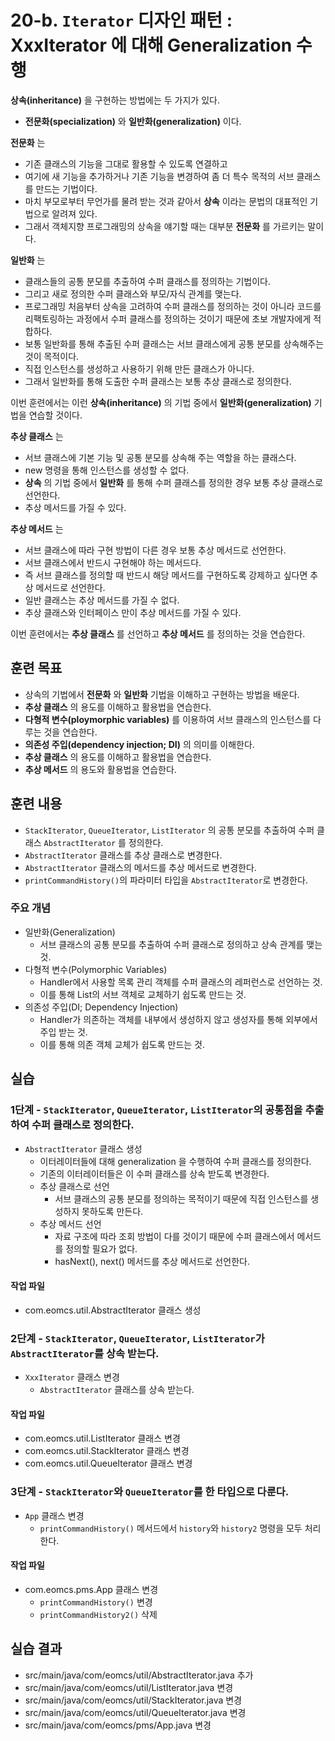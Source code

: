# 20-b. `Iterator` 디자인 패턴 : XxxIterator 에 대해 Generalization 수행 

**상속(inheritance)** 을 구현하는 방법에는 두 가지가 있다. 

- **전문화(specialization)** 와 **일반화(generalization)** 이다.

**전문화** 는

- 기존 클래스의 기능을 그대로 활용할 수 있도록 연결하고
- 여기에 새 기능을 추가하거나 기존 기능을 변경하여 좀 더 특수 목적의 서브 클래스를 만드는 기법이다.
- 마치 부모로부터 무언가를 물려 받는 것과 같아서 **상속** 이라는 문법의 대표적인 기법으로 알려져 있다.
- 그래서 객체지향 프로그래밍의 상속을 얘기할 때는 대부분 **전문화** 를 가르키는 말이다.

**일반화** 는

- 클래스들의 공통 분모를 추출하여 수퍼 클래스를 정의하는 기법이다.
- 그리고 새로 정의한 수퍼 클래스와 부모/자식 관계를 맺는다.
- 프로그래밍 처음부터 상속을 고려하여 수퍼 클래스를 정의하는 것이 아니라 
  코드를 리팩토링하는 과정에서 수퍼 클래스를 정의하는 것이기 때문에 초보 개발자에게 적합하다.
- 보통 일반화를 통해 추출된 수퍼 클래스는 서브 클래스에게 공통 분모를 상속해주는 것이 목적이다.
- 직접 인스턴스를 생성하고 사용하기 위해 만든 클래스가 아니다.
- 그래서 일반화를 통해 도출한 수퍼 클래스는 보통 추상 클래스로 정의한다.

이번 훈련에서는 이런 **상속(inheritance)** 의 기법 중에서 **일반화(generalization)** 기법을 연습할 것이다. 

**추상 클래스** 는 

- 서브 클래스에 기본 기능 및 공통 분모를 상속해 주는 역할을 하는 클래스다.
- new 명령을 통해 인스턴스를 생성할 수 없다.
- **상속** 의 기법 중에서 **일반화** 를 통해 수퍼 클래스를 정의한 경우 보통 추상 클래스로 선언한다.
- 추상 메서드를 가질 수 있다.

**추상 메서드** 는 

- 서브 클래스에 따라 구현 방법이 다른 경우 보통 추상 메서드로 선언한다.
- 서브 클래스에서 반드시 구현해야 하는 메서드다.
- 즉 서브 클래스를 정의할 때 반드시 해당 메서드를 구현하도록 강제하고 싶다면 추상 메서드로 선언한다.
- 일반 클래스는 추상 메서드를 가질 수 없다. 
- 추상 클래스와 인터페이스 만이 추상 메서드를 가질 수 있다.

이번 훈련에서는 **추상 클래스** 를 선언하고 **추상 메서드** 를 정의하는 것을 연습한다.

## 훈련 목표

- 상속의 기법에서 **전문화** 와 **일반화** 기법을 이해하고 구현하는 방법을 배운다.
- **추상 클래스** 의 용도를 이해하고 활용법을 연습한다.
- **다형적 변수(ploymorphic variables)** 를 이용하여 서브 클래스의 인스턴스를 다루는 것을 연습한다.
- **의존성 주입(dependency injection; DI)** 의 의미를 이해한다.
- **추상 클래스** 의 용도를 이해하고 활용법을 연습한다.
- **추상 메서드** 의 용도와 활용법을 연습한다.

## 훈련 내용

- `StackIterator`, `QueueIterator`, `ListIterator` 의 공통 분모를 추출하여 수퍼 클래스 `AbstractIterator` 를 정의한다.
- `AbstractIterator` 클래스를 추상 클래스로 변경한다.
- `AbstractIterator` 클래스의 메서드를 추상 메서드로 변경한다.
- `printCommandHistory()`의 파라미터 타입을  `AbstractIterator`로 변경한다.


### 주요 개념

- 일반화(Generalization)
  - 서브 클래스의 공통 분모를 추출하여 수퍼 클래스로 정의하고 상속 관계를 맺는 것.
- 다형적 변수(Polymorphic Variables)
  - Handler에서 사용할 목록 관리 객체를 수퍼 클래스의 레퍼런스로 선언하는 것.
  - 이를 통해 List의 서브 객체로 교체하기 쉽도록 만드는 것.
- 의존성 주입(DI; Dependency Injection)
  - Handler가 의존하는 객체를 내부에서 생성하지 않고 생성자를 통해 외부에서 주입 받는 것.
  - 이를 통해 의존 객체 교체가 쉽도록 만드는 것.

## 실습

### 1단계 - `StackIterator`, `QueueIterator`, `ListIterator`의 공통점을 추출하여 수퍼 클래스로 정의한다.

- `AbstractIterator` 클래스 생성
  - 이터레이터들에 대해 generalization 을 수행하여 수퍼 클래스를 정의한다.
  - 기존의 이터레이터들은 이 수퍼 클래스를 상속 받도록 변경한다.
  - 추상 클래스로 선언
    - 서브 클래스의 공통 분모를 정의하는 목적이기 때문에 직접 인스턴스를 생성하지 못하도록 만든다.
  - 추상 메서드 선언
    - 자료 구조에 따라 조회 방법이 다를 것이기 때문에 수퍼 클래스에서 메서드를 정의할 필요가 없다.
    - hasNext(), next() 메서드를 추상 메서드로 선언한다.

#### 작업 파일

- com.eomcs.util.AbstractIterator 클래스 생성


### 2단계 - `StackIterator`, `QueueIterator`, `ListIterator`가 `AbstractIterator`를 상속 받는다.

- `XxxIterator` 클래스 변경
  - `AbstractIterator` 클래스를 상속 받는다.

#### 작업 파일

- com.eomcs.util.ListIterator 클래스 변경
- com.eomcs.util.StackIterator 클래스 변경 
- com.eomcs.util.QueueIterator 클래스 변경


### 3단계 - `StackIterator`와 `QueueIterator`를 한 타입으로 다룬다.

- `App` 클래스 변경
  - `printCommandHistory()` 메서드에서 `history`와 `history2` 명령을 모두 처리한다.

#### 작업 파일

- com.eomcs.pms.App 클래스 변경
  - `printCommandHistory()` 변경
  - `printCommandHistory2()` 삭제


## 실습 결과

- src/main/java/com/eomcs/util/AbstractIterator.java 추가
- src/main/java/com/eomcs/util/ListIterator.java 변경
- src/main/java/com/eomcs/util/StackIterator.java 변경
- src/main/java/com/eomcs/util/QueueIterator.java 변경
- src/main/java/com/eomcs/pms/App.java 변경
  